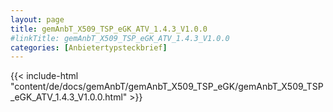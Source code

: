 ```yaml
---
layout: page
title: gemAnbT_X509_TSP_eGK_ATV_1.4.3_V1.0.0
#linkTitle: gemAnbT_X509_TSP_eGK_ATV_1.4.3_V1.0.0
categories: [Anbietertypsteckbrief]
---
```

{{< include-html "content/de/docs/gemAnbT/gemAnbT_X509_TSP_eGK/gemAnbT_X509_TSP_eGK_ATV_1.4.3_V1.0.0.html" >}}